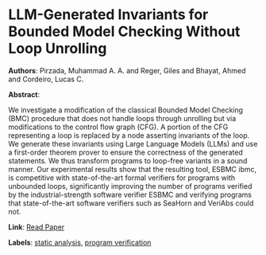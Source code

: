 # LLM-Generated Invariants for Bounded Model Checking Without Loop Unrolling

**Authors**: Pirzada, Muhammad A. A. and Reger, Giles and Bhayat, Ahmed and Cordeiro, Lucas C.

**Abstract**:

We investigate a modification of the classical Bounded Model Checking (BMC) procedure that does not handle loops through unrolling but via modifications to the control flow graph (CFG). A portion of the CFG representing a loop is replaced by a node asserting invariants of the loop. We generate these invariants using Large Language Models (LLMs) and use a first-order theorem prover to ensure the correctness of the generated statements. We thus transform programs to loop-free variants in a sound manner. Our experimental results show that the resulting tool, ESBMC ibmc, is competitive with state-of-the-art formal verifiers for programs with unbounded loops, significantly improving the number of programs verified by the industrial-strength software verifier ESBMC and verifying programs that state-of-the-art software verifiers such as SeaHorn and VeriAbs could not.

**Link**: [Read Paper](https://doi.org/10.1145/3691620.3695512)

**Labels**: [static analysis](../../labels/static_analysis.md), [program verification](../../labels/program_verification.md)
